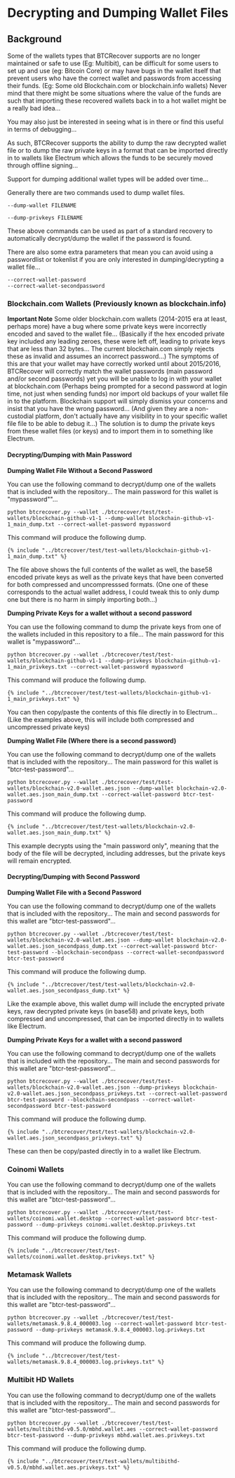 # Decrypting and Dumping Wallet Files

## Background
Some of the wallets types that BTCRecover supports are no longer maintained or safe to use (Eg: Multibit), can be difficult for some users to set up and use (eg: Bitcoin Core) or may have bugs in the wallet itself that prevent users who have the correct wallet and passwords from accessing their funds. (Eg: Some old Blockchain.com or blockchain.info wallets) Never mind that there might be some situations where the value of the funds are such that importing these recovered wallets back in to a hot wallet might be a really bad idea...

You may also just be interested in seeing what is in there or find this useful in terms of debugging...

As such, BTCRecover supports the ability to dump the raw decrypted wallet file or to dump the raw private keys in a format that can be imported directly in to wallets like Electrum which allows the funds to be securely moved through offline signing...

Support for dumping additional wallet types will be added over time...

Generally there are two commands used to dump wallet files.

    --dump-wallet FILENAME

    --dump-privkeys FILENAME

These above commands can be used as part of a standard recovery to automatically decrypt/dump the wallet if the password is found. 

There are also some extra parameters that mean you can avoid using a passwordlist or tokenlist if you are only interested in dumping/decrypting a wallet file...

    --correct-wallet-password
    --correct-wallet-secondpassword

### Blockchain.com Wallets (Previously known as blockchain.info)

**Important Note**
Some older blockchain.com wallets (2014-2015 era at least, perhaps more) have a bug where some private keys were incorrectly encoded and saved to the wallet file... (Basically if the hex encoded private key included any leading zeroes, these were left off, leading to private keys that are less than 32 bytes... The current blockchain.com simply rejects these as invalid and assumes an incorrect password...) The symptoms of this are that your wallet may have correctly worked until about 2015/2016, BTCRecover will correctly match the wallet passwords (main password and/or second passwords) yet you will be unable to log in with your wallet at blockchain.com (Perhaps being prompted for a second password at login time, not just when sending funds) nor import old backups of your wallet file in to the platform. Blockchain support will simply dismiss your concerns and insist that you have the wrong password... (And given they are a non-custodial platform, don't actually have any visibility in to your specific wallet file file to be able to debug it...) The solution is to dump the private keys from these wallet files (or keys) and to import them in to something like Electrum.

#### Decrypting/Dumping with Main Password
**Dumping Wallet File Without a Second Password**

You can use the following command to decrypt/dump one of the wallets that is included with the repository... The main password for this wallet is "mypassword""...

    python btcrecover.py --wallet ./btcrecover/test/test-wallets/blockchain-github-v1-1 --dump-wallet blockchain-github-v1-1_main_dump.txt --correct-wallet-password mypassword

This command will produce the following dump.

``` linenums="1"
{% include "../btcrecover/test/test-wallets/blockchain-github-v1-1_main_dump.txt" %}
```

The file above shows the full contents of the wallet as well, the base58 encoded private keys as well as the private keys that have been converted for both compressed and uncompresssed formats. (One one of these corresponds to the actual wallet address, I could tweak this to only dump one but there is no harm in simply importing both...)

**Dumping Private Keys for a wallet without a second password**

You can use the following command to dump the private keys from one of the wallets included in this repository to a file... The main password for this wallet is "mypassword"...

    python btcrecover.py --wallet ./btcrecover/test/test-wallets/blockchain-github-v1-1 --dump-privkeys blockchain-github-v1-1_main_privkeys.txt --correct-wallet-password mypassword

This command will produce the following dump.

``` linenums="1"
{% include "../btcrecover/test/test-wallets/blockchain-github-v1-1_main_privkeys.txt" %}
```

You can then copy/paste the contents of this file directly in to Electrum... (Like the examples above, this will include both compressed and uncompressed private keys)

**Dumping Wallet File (Where there is a second password)**

You can use the following command to decrypt/dump one of the wallets that is included with the repository... The main password for this wallet is "btcr-test-password"...

    python btcrecover.py --wallet ./btcrecover/test/test-wallets/blockchain-v2.0-wallet.aes.json --dump-wallet blockchain-v2.0-wallet.aes.json_main_dump.txt --correct-wallet-password btcr-test-password
    
This command will produce the following dump.

``` linenums="1"
{% include "../btcrecover/test/test-wallets/blockchain-v2.0-wallet.aes.json_main_dump.txt" %}
```

This example decrypts using the "main password only", meaning that the body of the file will be decrypted, including addresses, but the private keys will remain encrypted.


#### Decrypting/Dumping with Second Password
**Dumping Wallet File with a Second Password**

You can use the following command to decrypt/dump one of the wallets that is included with the repository... The main and second passwords for this wallet are "btcr-test-password"...

    python btcrecover.py --wallet ./btcrecover/test/test-wallets/blockchain-v2.0-wallet.aes.json --dump-wallet blockchain-v2.0-wallet.aes.json_secondpass_dump.txt --correct-wallet-password btcr-test-password --blockchain-secondpass --correct-wallet-secondpassword btcr-test-password

This command will produce the following dump.

``` linenums="1"
{% include "../btcrecover/test/test-wallets/blockchain-v2.0-wallet.aes.json_secondpass_dump.txt" %}
```

Like the example above, this wallet dump will include the encrypted private keys, raw decrypted private keys (in base58) and private keys, both compressed and uncompressed, that can be imported directly in to wallets like Electrum.

**Dumping Private Keys for a wallet with a second password**

You can use the following command to decrypt/dump one of the wallets that is included with the repository... The main and second passwords for this wallet are "btcr-test-password"...

    python btcrecover.py --wallet ./btcrecover/test/test-wallets/blockchain-v2.0-wallet.aes.json --dump-privkeys blockchain-v2.0-wallet.aes.json_secondpass_privkeys.txt --correct-wallet-password btcr-test-password --blockchain-secondpass --correct-wallet-secondpassword btcr-test-password
    
This command will produce the following dump.
    
``` linenums="1"
{% include "../btcrecover/test/test-wallets/blockchain-v2.0-wallet.aes.json_secondpass_privkeys.txt" %}
```

These can then be copy/pasted directly in to a wallet like Electrum.

### Coinomi Wallets

You can use the following command to decrypt/dump one of the wallets that is included with the repository... The main and second passwords for this wallet are "btcr-test-password"...

    python btcrecover.py --wallet ./btcrecover/test/test-wallets/coinomi.wallet.desktop --correct-wallet-password btcr-test-password --dump-privkeys coinomi.wallet.desktop.privkeys.txt

This command will produce the following dump.

``` linenums="1"
{% include "../btcrecover/test/test-wallets/coinomi.wallet.desktop.privkeys.txt" %}
```

### Metamask Wallets

You can use the following command to decrypt/dump one of the wallets that is included with the repository... The main and second passwords for this wallet are "btcr-test-password"...

    python btcrecover.py --wallet ./btcrecover/test/test-wallets/metamask.9.8.4_000003.log --correct-wallet-password btcr-test-password --dump-privkeys metamask.9.8.4_000003.log.privkeys.txt

This command will produce the following dump.

``` linenums="1"
{% include "../btcrecover/test/test-wallets/metamask.9.8.4_000003.log.privkeys.txt" %}
```

### Multibit HD Wallets

You can use the following command to decrypt/dump one of the wallets that is included with the repository... The main and second passwords for this wallet are "btcr-test-password"...

    python btcrecover.py --wallet ./btcrecover/test/test-wallets/multibithd-v0.5.0/mbhd.wallet.aes --correct-wallet-password btcr-test-password --dump-privkeys mbhd.wallet.aes.privkeys.txt

This command will produce the following dump.

``` linenums="1"
{% include "../btcrecover/test/test-wallets/multibithd-v0.5.0/mbhd.wallet.aes.privkeys.txt" %}
```


